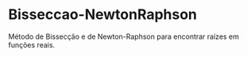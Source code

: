 # Bisseccao-NewtonRaphson
Método de Bissecção e de Newton-Raphson para encontrar raízes em funções reais.
